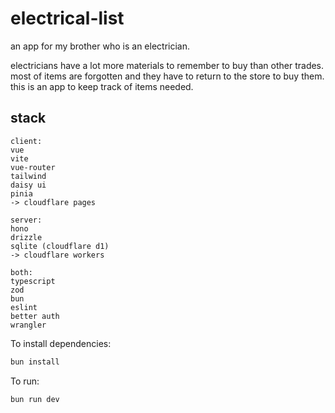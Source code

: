 # electrical-list

an app for my brother who is an electrician.

electricians have a lot more materials to remember to buy than other trades. most of items are forgotten and they have to return to the store to buy them. this is an app to keep track of items needed.

## stack
```
client:
vue
vite
vue-router
tailwind
daisy ui
pinia
-> cloudflare pages
```
```
server:
hono
drizzle
sqlite (cloudflare d1)
-> cloudflare workers
```
```
both:
typescript
zod
bun
eslint
better auth
wrangler
```

To install dependencies:

```bash
bun install
```

To run:

```bash
bun run dev
```
